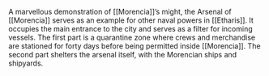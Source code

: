 
A marvellous demonstration of [[Morencia]]’s might, the Arsenal of [[Morencia]] serves as an example for other naval powers in [[Etharis]]. It occupies the main entrance to the city and serves as a filter for incoming vessels. The first part is a quarantine zone where crews and merchandise are stationed for forty days before being permitted inside [[Morencia]]. The second part shelters the arsenal itself, with the Morencian ships and shipyards.
